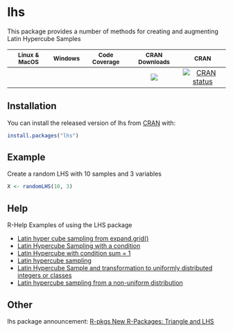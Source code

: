# lhs

This package provides a number of methods for creating and augmenting Latin Hypercube Samples

|<sub>Linux & MacOS</sub>|<sub>Windows</sub>|<sub>Code Coverage</sub>|<sub>CRAN Downloads</sub>|<sub>CRAN</sub>|
|:---:|:---:|:---:|:---:|:---:|
||||[![](https://cranlogs.r-pkg.org/badges/lhs)](https://cran.r-project.org/package=lhs)|[![CRAN status](https://www.r-pkg.org/badges/version/lhs)](https://cran.r-project.org/package=lhs)|

## Installation

You can install the released version of lhs from [CRAN](https://CRAN.R-project.org) with:

``` r
install.packages("lhs")
```

## Example

Create a random LHS with 10 samples and 3 variables 

``` r
X <- randomLHS(10, 3)
```

## Help

R-Help Examples of using the LHS package

- [Latin hyper cube sampling from expand.grid()](http://r.789695.n4.nabble.com/R-Latin-hyper-cube-sampling-from-expand-grid-tp816493.html)
- [Latin Hypercube Sampling with a condition](http://r.789695.n4.nabble.com/Latin-Hypercube-Sampling-with-a-condition-tp3563765.html)
- [Latin Hypercube with condition sum = 1](http://r.789695.n4.nabble.com/Latin-Hypercube-with-condition-sum-1-tp875487.html)
- [Latin hypercube sampling](http://r.789695.n4.nabble.com/latin-hypercube-sampling-tp4659028.html)
- [Latin Hypercube Sample and transformation to uniformly distributed integers or classes](http://r.789695.n4.nabble.com/Latin-Hypercube-Sample-and-transformation-to-uniformly-distributed-integers-or-classes-tp4677804.html)
- [Latin hypercube sampling from a non-uniform distribution](http://r.789695.n4.nabble.com/Latin-hypercube-sampling-from-a-non-uniform-distribution-tp4743686.html)

## Other

lhs package announcement:  [R-pkgs New R-Packages: Triangle and LHS](http://r.789695.n4.nabble.com/R-pkgs-New-R-Packages-Triangle-and-LHS-tp803930.html)
